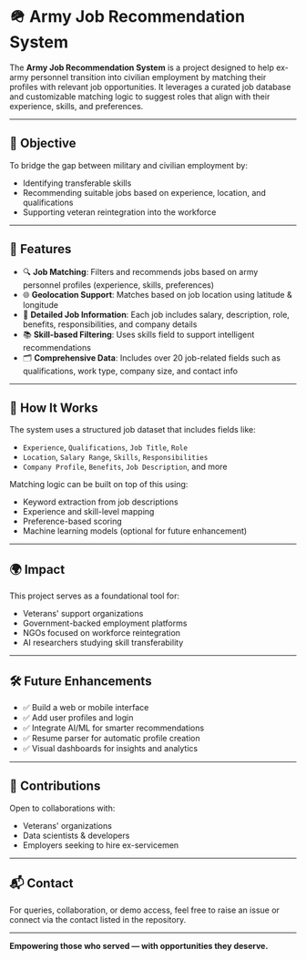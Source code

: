 # 🪖 Army Job Recommendation System

The **Army Job Recommendation System** is a project designed to help ex-army personnel transition into civilian employment by matching their profiles with relevant job opportunities. It leverages a curated job database and customizable matching logic to suggest roles that align with their experience, skills, and preferences.

---

## 🎯 Objective

To bridge the gap between military and civilian employment by:
- Identifying transferable skills
- Recommending suitable jobs based on experience, location, and qualifications
- Supporting veteran reintegration into the workforce

---

## 💼 Features

- 🔍 **Job Matching**: Filters and recommends jobs based on army personnel profiles (experience, skills, preferences)
- 🌐 **Geolocation Support**: Matches based on job location using latitude & longitude
- 📝 **Detailed Job Information**: Each job includes salary, description, role, benefits, responsibilities, and company details
- 📚 **Skill-based Filtering**: Uses skills field to support intelligent recommendations
- 🗂️ **Comprehensive Data**: Includes over 20 job-related fields such as qualifications, work type, company size, and contact info

---

## 🧠 How It Works

The system uses a structured job dataset that includes fields like:
- `Experience`, `Qualifications`, `Job Title`, `Role`
- `Location`, `Salary Range`, `Skills`, `Responsibilities`
- `Company Profile`, `Benefits`, `Job Description`, and more

Matching logic can be built on top of this using:
- Keyword extraction from job descriptions
- Experience and skill-level mapping
- Preference-based scoring
- Machine learning models (optional for future enhancement)

---

## 🌍 Impact

This project serves as a foundational tool for:
- Veterans' support organizations
- Government-backed employment platforms
- NGOs focused on workforce reintegration
- AI researchers studying skill transferability

---

## 🛠️ Future Enhancements

- ✅ Build a web or mobile interface
- ✅ Add user profiles and login
- ✅ Integrate AI/ML for smarter recommendations
- ✅ Resume parser for automatic profile creation
- ✅ Visual dashboards for insights and analytics

---

## 🤝 Contributions

Open to collaborations with:
- Veterans' organizations
- Data scientists & developers
- Employers seeking to hire ex-servicemen

---

## 📬 Contact

For queries, collaboration, or demo access, feel free to raise an issue or connect via the contact listed in the repository.

---

**Empowering those who served — with opportunities they deserve.**
